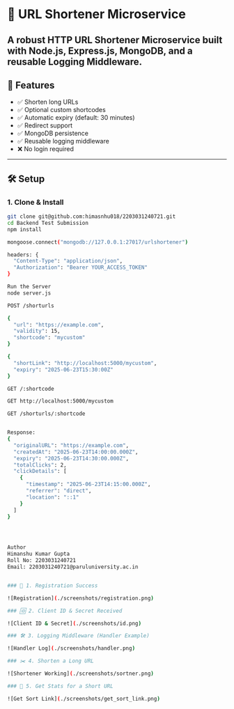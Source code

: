 # 🔗 URL Shortener Microservice

A robust HTTP URL Shortener Microservice built with **Node.js**, **Express.js**, **MongoDB**, and a reusable **Logging Middleware**.
---

## 🧩 Features

- ✅ Shorten long URLs
- ✅ Optional custom shortcodes
- ✅ Automatic expiry (default: 30 minutes)
- ✅ Redirect support
- ✅ MongoDB persistence
- ✅ Reusable logging middleware
- ❌ No login required

---


## 🛠️ Setup

### 1. Clone & Install

```bash
git clone git@github.com:himasnhu018/2203031240721.git
cd Backend Test Submission
npm install

mongoose.connect("mongodb://127.0.0.1:27017/urlshortener")

headers: {
  "Content-Type": "application/json",
  "Authorization": "Bearer YOUR_ACCESS_TOKEN"
}

Run the Server
node server.js

POST /shorturls

{
  "url": "https://example.com",
  "validity": 15,
  "shortcode": "mycustom"
}

{
  "shortLink": "http://localhost:5000/mycustom",
  "expiry": "2025-06-23T15:30:00Z"
}

GET /:shortcode

GET http://localhost:5000/mycustom

GET /shorturls/:shortcode


Response: 
{
  "originalURL": "https://example.com",
  "createdAt": "2025-06-23T14:00:00.000Z",
  "expiry": "2025-06-23T14:30:00.000Z",
  "totalClicks": 2,
  "clickDetails": [
    {
      "timestamp": "2025-06-23T14:15:00.000Z",
      "referrer": "direct",
      "location": "::1"
    }
  ]
}




Author
Himanshu Kumar Gupta
Roll No: 2203031240721
Email: 2203031240721@paruluniversity.ac.in


### 🔐 1. Registration Success

![Registration](./screenshots/registration.png)

### 🆔 2. Client ID & Secret Received

![Client ID & Secret](./screenshots/id.png)

### 🛠️ 3. Logging Middleware (Handler Example)

![Handler Log](./screenshots/handler.png)

### ✂️ 4. Shorten a Long URL

![Shortener Working](./screenshots/sortner.png)

### 🔁 5. Get Stats for a Short URL

![Get Sort Link](./screenshots/get_sort_link.png)
